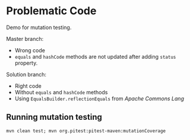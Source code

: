 # Problematic Code

Demo for mutation testing.

Master branch: 
* Wrong code
* `equals` and `hashCode` methods are not updated after adding `status` property.

Solution branch: 
* Right code
* Without `equals` and `hashCode` methods
* Using `EqualsBuilder.reflectionEquals` from _Apache Commons Lang_

## Running mutation testing

```
mvn clean test; mvn org.pitest:pitest-maven:mutationCoverage
```
